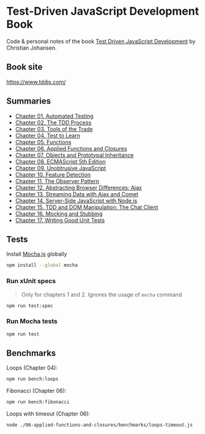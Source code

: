 # Test-Driven JavaScript Development Book

Code & personal notes of the book [Test Driven JavaScript Development](https://www.amazon.com/Test-Driven-JavaScript-Development-Developers-Library/dp/0321683919) by Christian Johansen.

## Book site

https://www.tddjs.com/

## Summaries

* [Chapter 01. Automated Testing](./01-automated-testing/summary.md)
* [Chapter 02. The TDD Process](./02-the-tdd-process/summary.md)
* [Chapter 03. Tools of the Trade](./03-tools-of-the-trade/summary.md)
* [Chapter 04. Test to Learn](./04-test-to-learn/summary.md)
* [Chapter 05. Functions](./05-functions/summary.md)
* [Chapter 06. Applied Functions and Closures](./06-applied-functions-and-closures/summary.md)
* [Chapter 07. Objects and Prototypal Inheritance](./07-objects-and-prototypal-inheritance/summary.md)
* [Chapter 08. ECMAScript 5th Edition](./08-ecmascript-5th/summary.md)
* [Chapter 09. Unobtrusive JavaScript](./09-unobtrusive-js/summary.md)
* [Chapter 10. Feature Detection](./10-feature-detection/summary.md)
* [Chapter 11. The Observer Pattern](./11-the-observer-pattern/summary.md)
* [Chapter 12. Abstracting Browser Differences: Ajax](./12-abstracting-browsers-differences/summary.md)
* [Chapter 13. Streaming Data with Ajax and Comet](./13-streaming-data-with-ajax-and-comet/summary.md)
* [Chapter 14. Server-Side JavaScript with Node.js](./14-server-side-js-with-nodejs/summary.md)
* [Chapter 15. TDD and DOM Manipulation: The Chat Client](./15-tdd-and-dom-manipulation/summary.md)
* [Chapter 16. Mocking and Stubbing](./16-mocking-and-stubbing/summary.md)
* [Chapter 17. Writing Good Unit Tests](./17-writing-good-unit-tests/summary.md)

## Tests

Install [Mocha.js](https://mochajs.org/) globally

```sh
npm install --global mocha
```

### Run xUnit specs

> Only for chapters 1 and 2. Ignores the usage of `mocha` command

```sh
npm run test:spec
```

### Run Mocha tests

```sh
npm run test
```

## Benchmarks

Loops (Chapter 04):

```sh
npm run bench:loops
```

Fibonacci (Chapter 06):

```sh
npm run bench:fibonacci
```

Loops with timeout (Chapter 06):

```sh
node ./06-applied-functions-and-closures/benchmarks/loops-timeout.js
```
